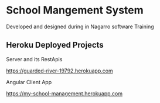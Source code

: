 # School Mangement System 
Developed and designed during in Nagarro software Training
## Heroku Deployed Projects

Server and its RestApis

https://guarded-river-19792.herokuapp.com

Angular Client App 

https://my-school-management.herokuapp.com
